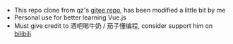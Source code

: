 - This repo clone from qz's [gitee repo](https://gitee.com/the_bar_drinks_milk/qz-demo), has been modified a little bit by me
- Personal use for better learning Vue.js
- Must give credit to 酒吧喝牛奶 / 茄子懂编程, consider support him on [bilibili](https://space.bilibili.com/562207423)
